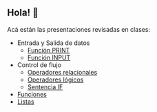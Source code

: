 ## Hola! 👋
Acá están las presentaciones revisadas en clases:
- Entrada y Salida de datos
  - [Función PRINT](https://docs.google.com/presentation/d/104udAMkCtRYoP84qlvMLXuvsvn1cJsNxk6vhoFnjiB0/edit?usp=sharing)
  - [Función INPUT](https://docs.google.com/presentation/d/1NjYBCAuGwqeGsPSF1jCUzsbL0Iwm3Ba1lguzgXQhIA0/edit?usp=sharing)
- Control de flujo
  - [Operadores relacionales](https://docs.google.com/presentation/d/1Qtlr7VxX6JjRar_JDhm7hhADJiVFPnkiVXsXg5kdwDk/edit?usp=sharing)
  - [Operadores lógicos](https://docs.google.com/presentation/d/17TZO8tf5qgp3iWcd8f4-_sxtN08iQLduLd6Hh6puxDw/edit?usp=sharing)
  - [Sentencia IF](https://docs.google.com/presentation/d/1VBKVUvJLSWh3szhWDhwEsagPlX-F3Q2LY8rnmA1MMFg/edit?usp=sharing)
- [Funciones](https://docs.google.com/presentation/d/1q51Of5zh_qc3NlYU93FFj9HzWMyMZLDDHwP71xg-qtc/edit?usp=sharing)
- [Listas](https://docs.google.com/presentation/d/1tqfDD-vG8X32lnzIF17raxDF7OLCS7G4VBgUXkEeVR0/edit?usp=sharing)

<!--
> [!NOTE]
> Nota

> [!TIP]
> Consejo

> [!IMPORTANT]
> Importante

> [!WARNING]
> Advertencia

> [!CAUTION]
> Peligro


**ElProfeRodo/ElProfeRodo** is a ✨ _special_ ✨ repository because its `README.md` (this file) appears on your GitHub profile.

Here are some ideas to get you started:

- 🔭 I’m currently working on ...
- 🌱 I’m currently learning ...
- 👯 I’m looking to collaborate on ...
- 🤔 I’m looking for help with ...
- 💬 Ask me about ...
- 📫 How to reach me: ...
- 😄 Pronouns: ...
- ⚡ Fun fact: ...
-->
